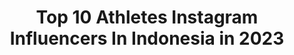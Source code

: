 ---
title: Top 10 Athletes Instagram Influencers In Indonesia in 2023
description: >-
  Find top athletes Instagram influencers in Indonesia in 2023. Most popular hashtags: #dirumahaja #tetapaktif #localpride.
platform: Instagram
hits: 89
text_top: Identify the most popular Instagram influencers on inBeat.
text_bottom: Our search engine holds 89 Instagram influencers like this in Indonesia for you to pitch.
profiles:
  - username: "riismanita"
    fullname: >-
      Virgo♍️
    bio: >-
      Kristiadi🖤 •Dancer •Latin Dancesport Athlete •Choreografer Dance •Make up @makeup_rismanita
    location: "Indonesia"
    followers: 5601
    engagement: 1365
    commentsToLikes: 0.046864
    id: ckap2m2yszfj20i787zhl15zt
    verified: false
    hashtags: "#makeuptiktokchallenge, #makeupcollection, #tutorialmakeupsimple, #makeuplooks"
  - username: "furkyrs"
    fullname: >-
      Furky R Syahroni
    bio: >-
      Travel (hiking) enthusiast🇲🇨 I share what I saw Youtube Furky TM furkysyahroni.com #ceritafurky 👩🏼‍💻managing director at DE 🥎former softball athlete
    location: "Indonesia"
    followers: 8963
    engagement: 1761
    commentsToLikes: 0.041085
    id: ck6ub9877882x0j71hhleart2
    verified: false
    hashtags: "#sindoro, #gunung, #indonesia, #pendaki"
  - username: "riskymuhammads22"
    fullname: >-
      Risky Muhammad Sudirman
    bio: >-
      • Young athlete🇲🇨 • @persija player🐯
    location: "Indonesia"
    followers: 28967
    engagement: 987
    commentsToLikes: 0.009766
    id: ck5zxup398p6k0i14laxpbf39
    verified: false
    hashtags: "#fiersabesari, #garisterdepan"
  - username: "syahmisafari20"
    fullname: >-
      Syahmi Safari
    bio: >-
      Selangor FA💊🔥 @pumafootball athlete [Usaha.Doa.Tawakal] —— @twenty20wrap 🚗 @eses20fries 🍟
    location: "Indonesia"
    followers: 110163
    engagement: 977
    commentsToLikes: 0.007307
    id: ckapbrt7113ox0i78k1rpnvqz
    verified: true
    hashtags: "#pumamy, #fifa21, #gamesbond, #wrap"
  - username: "bagasadingrh"
    fullname: >-
      Bagas Adi Nugroho
    bio: >-
      - Arema FC - Specs Athlete Management Contact: +62817162449 Munial Sport Group (MSG)
    location: "Indonesia"
    followers: 190069
    engagement: 723
    commentsToLikes: 0.006395
    id: ck9wducxrhb580j78bya2a6vv
    verified: true
    hashtags: "#jugglingchallenge, #pantangloyo, #tetapaktif, #dirumahaja"
  - username: "asnawi_bhr"
    fullname: >-
      ASNAWI
    bio: >-
      • @amb_store.id • Specs Athlete
    location: "Indonesia"
    followers: 175250
    engagement: 805
    commentsToLikes: 0.003968
    id: ckap8h4igo9ze0i78da3giwz3
    verified: false
    hashtags: "#ewako, #psmmakassar, #mitsubishi, #100persenewako"
  - username: "bayusaptaji"
    fullname: >-
      Bambang Bayu Saptaji
    bio: >-
      Part of team @ortuseight athlete @pocarisportid Ambassador @topscoresport Kawan @ayo.indonesia 📞82114211788 @ismipricilla
    location: "Indonesia"
    followers: 794714
    engagement: 537
    commentsToLikes: 0.009570
    id: ck13683gv57ff0i19bxdoynws
    verified: true
    hashtags: "#ligaayoindonesia, #ayocoid, #sepakbola, #futsal"
  - username: "ayub.antoh27"
    fullname: >-
      ayubantoh
    bio: >-
      Sport Coaching Education Yogyakarta State University Athlete ⚽ Professional Football Player @martapurafc Filipi 4:13 😇 My YouTube Channel 👇Below
    location: "Indonesia"
    followers: 22257
    engagement: 589
    commentsToLikes: 0.024278
    id: ck138tamchwmh0i19mnnylqdb
    verified: false
    hashtags: "#ndonesia, #jerseyfantasytimnas, #localapparel, #banjarmasin"
  - username: "hijrah_bara"
    fullname: >-
      hijrah bara
    bio: >-
      In Relationship - BA Of @beningsclinic_jakarta @bening__skincare -team @suplemenfitnesid & @whymutant @sfidnfits Sponsored Athlete
    location: "Indonesia"
    followers: 137303
    engagement: 212
    commentsToLikes: 0.019995
    id: ckaounl5d11yo0i78ozdy9amh
    verified: false
    hashtags: "#superweekend, #lazadaid, #gembafriends, #sfidnfits"
  - username: "pinkmheni"
    fullname: >-
      Mheni Pink
    bio: >-
      @vectorlabsofficial & @maxsproteinindonesia sponsored athlete
    location: "Indonesia"
    followers: 4194
    engagement: 575
    commentsToLikes: 0.099523
    id: ck6u7wfp3o1mw0j71rl7ogvmd
    verified: false
    hashtags: "#jualsuplemen, #gymjakarta, #kekar, #binaraga"
---